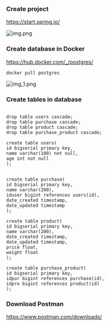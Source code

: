 ### Create project

https://start.spring.io/

![img.png](img.png)

### Create database in Docker

https://hub.docker.com/_/postgres/

```
docker pull postgres
```

![img_1.png](img_1.png)

### Create tables in database

```

drop table users cascade;
drop table purchase cascade;
drop table product cascade;
drop table purchase_product cascade;

create table users(
id bigserial primary key,
name varchar(100) not null,
age int not null
);


create table purchase(
id bigserial primary key,
name varchar(200),
iduser bigint references users(id),
date_created timestamp,
date_updated timestamp
);

create table product(
id bigserial primary key,
name varchar(200),
date_created timestamp,
date_updated timestamp,
price float,
weight float
);

create table purchase_product(
id bigserial primary key,
idpur bigint references purchase(id),
idpro bigint references product(id)
);

```


### Download Postman

https://www.postman.com/downloads/


